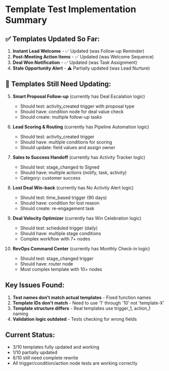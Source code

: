 # Template Test Implementation Summary

## ✅ Templates Updated So Far:

1. **Instant Lead Welcome** - ✅ Updated (was Follow-up Reminder)
2. **Post-Meeting Action Items** - ✅ Updated (was Welcome Sequence)  
3. **Deal Won Notification** - ✅ Updated (was Task Assignment)
4. **Stale Opportunity Alert** - ⚠️ Partially updated (was Lead Nurture)

## 🔄 Templates Still Need Updating:

5. **Smart Proposal Follow-up** (currently has Deal Escalation logic)
   - Should test: activity_created trigger with proposal type
   - Should have: condition node for deal value check
   - Should create: multiple follow-up tasks

6. **Lead Scoring & Routing** (currently has Pipeline Automation logic)
   - Should test: activity_created trigger
   - Should have: multiple conditions for scoring
   - Should update: field values and assign owner

7. **Sales to Success Handoff** (currently has Activity Tracker logic)
   - Should test: stage_changed to Signed
   - Should have: multiple actions (notify, task, activity)
   - Category: customer success

8. **Lost Deal Win-back** (currently has No Activity Alert logic)
   - Should test: time_based trigger (90 days)
   - Should have: condition for lost reason
   - Should create: re-engagement task

9. **Deal Velocity Optimizer** (currently has Win Celebration logic)
   - Should test: scheduled trigger (daily)
   - Should have: multiple stage conditions
   - Complex workflow with 7+ nodes

10. **RevOps Command Center** (currently has Monthly Check-in logic)
    - Should test: stage_changed trigger
    - Should have: router node
    - Most complex template with 10+ nodes

## Key Issues Found:

1. **Test names don't match actual templates** - Fixed function names
2. **Template IDs don't match** - Need to use '1' through '10' not 'template-X'
3. **Template structure differs** - Real templates use trigger_1, action_1 naming
4. **Validation logic outdated** - Tests checking for wrong fields

## Current Status:
- 3/10 templates fully updated and working
- 1/10 partially updated
- 6/10 still need complete rewrite
- All trigger/condition/action node tests are working correctly